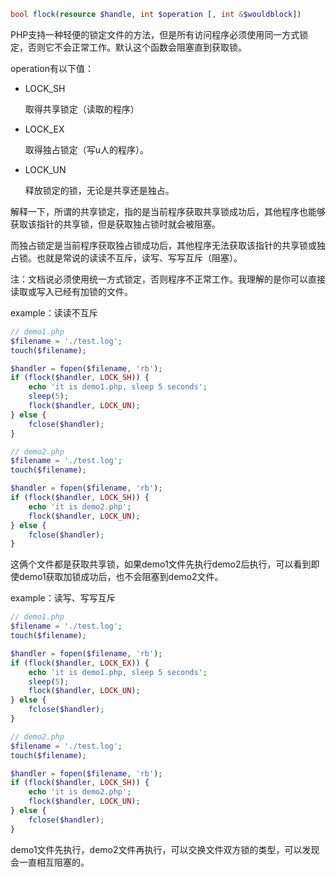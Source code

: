 

```php
bool flock(resource $handle, int $operation [, int &$wouldblock])
```

PHP支持一种轻便的锁定文件的方法，但是所有访问程序必须使用同一方式锁定，否则它不会正常工作。默认这个函数会阻塞直到获取锁。

operation有以下值：

- LOCK_SH

  取得共享锁定（读取的程序）

- LOCK_EX

  取得独占锁定（写u人的程序）。

- LOCK_UN

  释放锁定的锁，无论是共享还是独占。

解释一下，所谓的共享锁定，指的是当前程序获取共享锁成功后，其他程序也能够获取该指针的共享锁，但是获取独占锁时就会被阻塞。

而独占锁定是当前程序获取独占锁成功后，其他程序无法获取该指针的共享锁或独占锁。也就是常说的读读不互斥，读写、写写互斥（阻塞）。



注：文档说必须使用统一方式锁定，否则程序不正常工作。我理解的是你可以直接读取或写入已经有加锁的文件。



example：读读不互斥

```php
// demo1.php
$filename = './test.log';
touch($filename);

$handler = fopen($filename, 'rb');
if (flock($handler, LOCK_SH)) {
    echo 'it is demo1.php, sleep 5 seconds';
    sleep(5);
    flock($handler, LOCK_UN);
} else {
    fclose($handler);
}
```

```php
// demo2.php
$filename = './test.log';
touch($filename);

$handler = fopen($filename, 'rb');
if (flock($handler, LOCK_SH)) {
    echo 'it is demo2.php';
    flock($handler, LOCK_UN);
} else {
    fclose($handler);
}
```

这俩个文件都是获取共享锁，如果demo1文件先执行demo2后执行，可以看到即使demo1获取加锁成功后，也不会阻塞到demo2文件。









example：读写、写写互斥

```php
// demo1.php
$filename = './test.log';
touch($filename);

$handler = fopen($filename, 'rb');
if (flock($handler, LOCK_EX)) {
    echo 'it is demo1.php, sleep 5 seconds';
    sleep(5);
    flock($handler, LOCK_UN);
} else {
    fclose($handler);
}	
```

```php
// demo2.php
$filename = './test.log';
touch($filename);

$handler = fopen($filename, 'rb');
if (flock($handler, LOCK_SH)) {
    echo 'it is demo2.php';
    flock($handler, LOCK_UN);
} else {
    fclose($handler);
}
```

demo1文件先执行，demo2文件再执行，可以交换文件双方锁的类型，可以发现会一直相互阻塞的。